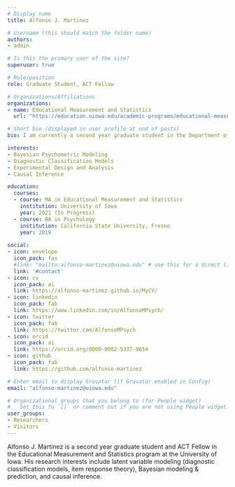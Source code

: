 ```yaml
---
# Display name
title: Alfonso J. Martinez

# Username (this should match the folder name)
authors:
- admin

# Is this the primary user of the site?
superuser: true

# Role/position
role: Graduate Student, ACT Fellow

# Organizations/Affiliations
organizations:
- name: Educational Measurement and Statistics
  url: "https://education.uiowa.edu/academic-programs/educational-measurement-and-statistics"

# Short bio (displayed in user profile at end of posts)
bio: I am currently a second year graduate student in the Department of Psychological and Quantitative Foundations in the College of Education at the University of Iowa. My current research interest is in the development and application of latent variable models for educational assessment and psychological measurement. I am also interested in identification of bias in randomized and non-randomized (observational) studies. 

interests:
- Bayesian Psychometric Modeling
- Diagnostic Classification Models
- Experimental Design and Analysis
- Causal Inference

education:
  courses:
  - course: MA in Educational Measurement and Statistics
    institution: University of Iowa
    year: 2021 (In Progress)
  - course: BA in Psychology
    institution: California State University, Fresno
    year: 2019
    
social:
- icon: envelope
  icon_pack: fas
  #link: "mailto:alfonso-martinez@uiowa.edu" # use this for a direct link
  link: '#contact'
- icon: cv
  icon_pack: ai
  link: https://alfonso-martinez.github.io/MyCV/
- icon: linkedin
  icon_pack: fab
  link: https://www.linkedin.com/in/AlfonsoMPsych/
- icon: twitter
  icon_pack: fab
  link: https://twitter.com/AlfonsoMPsych
- icon: orcid
  icon_pack: ai
  link: https://orcid.org/0000-0002-5337-9654
- icon: github
  icon_pack: fab
  link: https://github.com/alfonso-martinez

# Enter email to display Gravatar (if Gravatar enabled in Config)
email: "alfonso-martinez@uiowa.edu"

# Organizational groups that you belong to (for People widget)
#   Set this to `[]` or comment out if you are not using People widget.
user_groups:
- Researchers
- Visitors
---
```


Alfonso J. Martinez is a second year graduate student and ACT Fellow in the Educational Measurement and Statistics program at the University of Iowa. His research interests include latent variable modeling (diagnostic classification models, item response theory), Bayesian modeling & prediction, and causal inference. 
